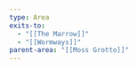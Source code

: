 ```yaml
---
type: Area
exits-to:
  - "[[The Marrow]]"
  - "[[Wormways]]"
parent-area: "[[Moss Grotto]]"
---
```


